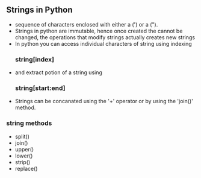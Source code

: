 ## Strings in Python
- sequence of characters enclosed with either a (') or a (").
- Strings in python are immutable, hence once created the cannot be changed, the operations that modify strings actually creates new strings
- In python you can access individual characters of string using indexing 
	### string[index]
- and extract potion of a string using
	### string[start:end]
- Strings can be concanated using the '+' operator or by using the 'join()' method.
### string methods
- split()
- join()
- upper()
- lower()
- strip()
- replace()
